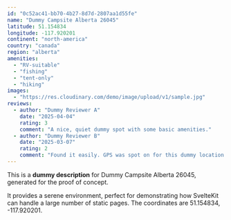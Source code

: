 ```yaml
---
id: "0c52ac41-bb70-4b27-8d7d-2807aa1d55fe"
name: "Dummy Campsite Alberta 26045"
latitude: 51.154834
longitude: -117.920201
continent: "north-america"
country: "canada"
region: "alberta"
amenities:
  - "RV-suitable"
  - "fishing"
  - "tent-only"
  - "hiking"
images:
  - "https://res.cloudinary.com/demo/image/upload/v1/sample.jpg"
reviews:
  - author: "Dummy Reviewer A"
    date: "2025-04-04"
    rating: 3
    comment: "A nice, quiet dummy spot with some basic amenities."
  - author: "Dummy Reviewer B"
    date: "2025-03-07"
    rating: 2
    comment: "Found it easily. GPS was spot on for this dummy location."
---
```


This is a **dummy description** for Dummy Campsite Alberta 26045, generated for the proof of concept.

It provides a serene environment, perfect for demonstrating how SvelteKit can handle a large number of static pages. The coordinates are 51.154834, -117.920201.
